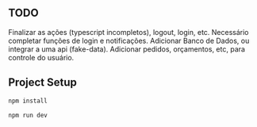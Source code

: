 ## TODO

Finalizar as ações (typescript incompletos), logout, login, etc.
Necessário completar funções de login e notificações.
Adicionar Banco de Dados, ou integrar a uma api (fake-data).
Adicionar pedidos, orçamentos, etc, para controle do usuário.

## Project Setup

```sh
npm install
```

```sh
npm run dev
```
